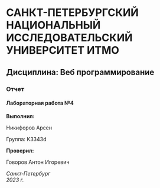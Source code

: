 # САНКТ-ПЕТЕРБУРГСКИЙ НАЦИОНАЛЬНЫЙ ИССЛЕДОВАТЕЛЬСКИЙ УНИВЕРСИТЕТ ИТМО

## Дисциплина: Веб программирование

### Отчет

#### Лабораторная работа №4

**Выполнил:**

Никифоров Арсен

Группа: К3343d

**Проверил:**

Говоров Антон Игоревич

*Санкт-Петербург  
2023 г.*

